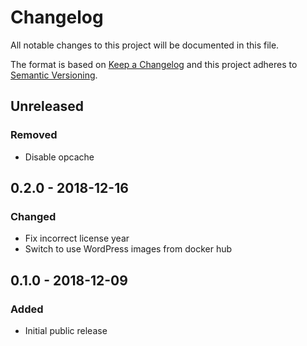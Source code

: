 # Changelog

All notable changes to this project will be documented in this file.

The format is based on [Keep a Changelog](http://keepachangelog.com/en/1.0.0/)
and this project adheres to [Semantic Versioning](http://semver.org/spec/v2.0.0.html).

## Unreleased

### Removed
- Disable opcache

## 0.2.0 - 2018-12-16

### Changed
- Fix incorrect license year
- Switch to use WordPress images from docker hub

## 0.1.0 - 2018-12-09

### Added
- Initial public release
